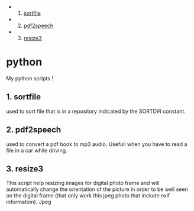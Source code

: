 <!-- vscode-markdown-toc -->
* 1. [sortfile](#sortfile)
* 2. [pdf2speech](#pdf2speech)
* 3. [resize3](#resize3)

<!-- vscode-markdown-toc-config
	numbering=true
	autoSave=true
	/vscode-markdown-toc-config -->
<!-- /vscode-markdown-toc -->


# python
My python scripts !

##  1. <a name='sortfile'></a>sortfile 
used to sort file that is in a repository indicated by the SORTDIR constant.

##  2. <a name='pdf2speech'></a>pdf2speech 
used to convert a pdf book to mp3 audio. Usefull when you have to read a file in a car while driving.


##  3. <a name='resize3'></a>resize3
This script help resizing images for digital photo frame and will automatically change the orientation of the picture in order to be well seen on the digital frame (that only work this jpeg photo that include exif information). Jpeg 





